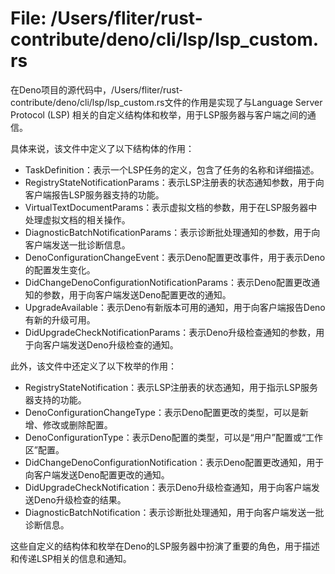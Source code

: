 # File: /Users/fliter/rust-contribute/deno/cli/lsp/lsp_custom.rs

在Deno项目的源代码中，/Users/fliter/rust-contribute/deno/cli/lsp/lsp_custom.rs文件的作用是实现了与Language Server Protocol (LSP) 相关的自定义结构体和枚举，用于LSP服务器与客户端之间的通信。

具体来说，该文件中定义了以下结构体的作用：

- TaskDefinition：表示一个LSP任务的定义，包含了任务的名称和详细描述。
- RegistryStateNotificationParams：表示LSP注册表的状态通知参数，用于向客户端报告LSP服务器支持的功能。
- VirtualTextDocumentParams：表示虚拟文档的参数，用于在LSP服务器中处理虚拟文档的相关操作。
- DiagnosticBatchNotificationParams：表示诊断批处理通知的参数，用于向客户端发送一批诊断信息。
- DenoConfigurationChangeEvent：表示Deno配置更改事件，用于表示Deno的配置发生变化。
- DidChangeDenoConfigurationNotificationParams：表示Deno配置更改通知的参数，用于向客户端发送Deno配置更改的通知。
- UpgradeAvailable：表示Deno有新版本可用的通知，用于向客户端报告Deno有新的升级可用。
- DidUpgradeCheckNotificationParams：表示Deno升级检查通知的参数，用于向客户端发送Deno升级检查的通知。

此外，该文件中还定义了以下枚举的作用：

- RegistryStateNotification：表示LSP注册表的状态通知，用于指示LSP服务器支持的功能。
- DenoConfigurationChangeType：表示Deno配置更改的类型，可以是新增、修改或删除配置。
- DenoConfigurationType：表示Deno配置的类型，可以是“用户”配置或“工作区”配置。
- DidChangeDenoConfigurationNotification：表示Deno配置更改通知，用于向客户端发送Deno配置更改的通知。
- DidUpgradeCheckNotification：表示Deno升级检查通知，用于向客户端发送Deno升级检查的结果。
- DiagnosticBatchNotification：表示诊断批处理通知，用于向客户端发送一批诊断信息。

这些自定义的结构体和枚举在Deno的LSP服务器中扮演了重要的角色，用于描述和传递LSP相关的信息和通知。

